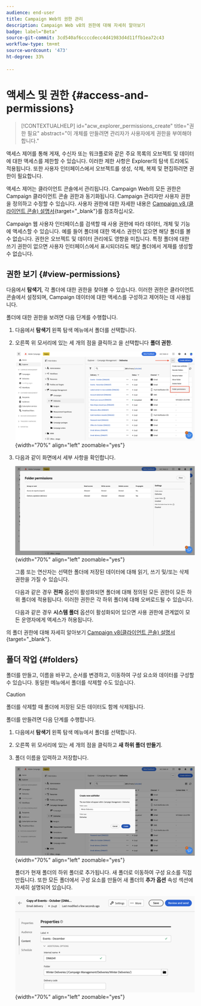 ```yaml
---
audience: end-user
title: Campaign Web의 권한 관리
description: Campaign Web v8의 권한에 대해 자세히 알아보기
badge: label="Beta"
source-git-commit: 3cd540af6ccccdecc4d41983d4d11ffb1ea72c43
workflow-type: tm+mt
source-wordcount: '473'
ht-degree: 33%

---
```



# 액세스 및 권한 {#access-and-permissions}


>[!CONTEXTUALHELP]
>id="acw_explorer_permissions_create"
>title="권한 필요"
>abstract="이 개체를 만들려면 관리자가 사용자에게 권한을 부여해야 합니다."



액세스 제어를 통해 게재, 수신자 또는 워크플로와 같은 주요 목록의 오브젝트 및 데이터에 대한 액세스를 제한할 수 있습니다. 이러한 제한 사항은 Explorer의 탐색 트리에도 적용됩니다. 또한 사용자 인터페이스에서 오브젝트를 생성, 삭제, 복제 및 편집하려면 권한이 필요합니다.

액세스 제어는 클라이언트 콘솔에서 관리됩니다. Campaign Web의 모든 권한은 Campaign 클라이언트 콘솔 권한과 동기화됩니다. Campaign 관리자만 사용자 권한을 정의하고 수정할 수 있습니다. 사용자 권한에 대한 자세한 내용은 [Campaign v8 (클라이언트 콘솔) 설명서](https://experienceleague.adobe.com/docs/campaign/campaign-v8/admin/permissions/gs-permissions.html){target="_blank"}를 참조하십시오.

Campaign 웹 사용자 인터페이스를 검색할 때 사용 권한에 따라 데이터, 개체 및 기능에 액세스할 수 있습니다. 예를 들어 폴더에 대한 액세스 권한이 없으면 해당 폴더를 볼 수 없습니다. 권한은 오브젝트 및 데이터 관리에도 영향을 미칩니다. 특정 폴더에 대한 쓰기 권한이 없으면 사용자 인터페이스에서 표시되더라도 해당 폴더에서 게재를 생성할 수 없습니다.

## 권한 보기 {#view-permissions}

다음에서 **탐색기**, 각 폴더에 대한 권한을 찾아볼 수 있습니다. 이러한 권한은 클라이언트 콘솔에서 설정되며, Campaign 데이터에 대한 액세스를 구성하고 제어하는 데 사용됩니다.


폴더에 대한 권한을 보려면 다음 단계를 수행합니다.

1. 다음에서 **탐색기** 왼쪽 탐색 메뉴에서 폴더를 선택합니다.
1. 오른쪽 위 모서리에 있는 세 개의 점을 클릭하고 을 선택합니다 **폴더 권한**.

   ![](assets/permissions-view-menu.png){width="70%" align="left" zoomable="yes"}

1. 다음과 같이 화면에서 세부 사항을 확인합니다.

   ![](assets/permissions-view-screen.png){width="70%" align="left" zoomable="yes"}

   그룹 또는 연산자는 선택한 폴더에 저장된 데이터에 대해 읽기, 쓰기 및/또는 삭제 권한을 가질 수 있습니다.

   다음과 같은 경우 **전파** 옵션이 활성화되면 폴더에 대해 정의된 모든 권한이 모든 하위 폴더에 적용됩니다. 이러한 권한은 각 하위 폴더에 대해 오버로드될 수 있습니다.

   다음과 같은 경우 **시스템 폴더** 옵션이 활성화되어 있으면 사용 권한에 관계없이 모든 운영자에게 액세스가 허용됩니다.

의 폴더 권한에 대해 자세히 알아보기 [Campaign v8(클라이언트 콘솔) 설명서](https://experienceleague.adobe.com/docs/campaign/campaign-v8/admin/permissions/folder-permissions.html){target="_blank"}.


## 폴더 작업 {#folders}

폴더를 만들고, 이름을 바꾸고, 순서를 변경하고, 이동하여 구성 요소와 데이터를 구성할 수 있습니다. 동일한 메뉴에서 폴더를 삭제할 수도 있습니다.

>[!CAUTION]
>
>폴더를 삭제할 때 폴더에 저장된 모든 데이터도 함께 삭제됩니다.

폴더를 만들려면 다음 단계를 수행합니다.

1. 다음에서 **탐색기** 왼쪽 탐색 메뉴에서 폴더를 선택합니다.
1. 오른쪽 위 모서리에 있는 세 개의 점을 클릭하고 **새 하위 폴더 만들기**.
1. 폴더 이름을 입력하고 저장합니다.

   ![](assets/create-new-subfolder.png){width="70%" align="left" zoomable="yes"}

   폴더가 현재 폴더의 하위 폴더로 추가됩니다. 새 폴더로 이동하여 구성 요소를 직접 만듭니다. 또한 모든 폴더에서 구성 요소를 만들어 새 폴더의 **추가 옵션** 속성 섹션에 자세히 설명되어 있습니다.

   ![](assets/delivery-properties-folder.png){width="70%" align="left" zoomable="yes"}

